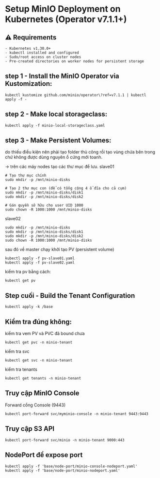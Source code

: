 # Setup MinIO Deployment on Kubernetes (Operator v7.1.1+)
## ⚠️ Requirements
    - Kubernetes v1.30.0+
    - kubectl installed and configured
    - Sudo/root access on cluster nodes
    - Pre-created directories on worker nodes for persistent storage

## step 1 - Install the MinIO Operator via Kustomization:
```
kubectl kustomize github.com/minio/operator\?ref=v7.1.1 | kubectl apply -f -
```

## step 2 - Make local storageclass:
```
kubectl apply -f minio-local-storageclass.yaml
```

## step 3 - Make Persistent Volumes:

do thiếu điều kiện nên phải tạo folder thủ công rồi tạo vùng chứa bên trong chứ không được dùng nguyên ổ cứng mới toanh.

-> trên các máy nodes tạo các thư mục để lưu.
slave01
```
# Tạo thư mục chính
sudo mkdir -p /mnt/minio-disks

# Tạo 2 thư mục con (để có tổng cộng 4 ổ đĩa cho cả cụm)
sudo mkdir -p /mnt/minio-disks/disk1
sudo mkdir -p /mnt/minio-disks/disk2

# Gán quyền sở hữu cho user UID 1000
sudo chown -R 1000:1000 /mnt/minio-disks
```

slave02
```
sudo mkdir -p /mnt/minio-disks
sudo mkdir -p /mnt/minio-disks/disk1
sudo mkdir -p /mnt/minio-disks/disk2
sudo chown -R 1000:1000 /mnt/minio-disks
```

sau đó về master chạy khởi tạo PV (persistent volume)
```
kubectl apply -f pv-slave01.yaml
kubectl apply -f pv-slave02.yaml
```

kiểm tra pv bằng cách:
```
kubectl get pv
```

## Step cuối -  Build the Tenant Configuration
```
kubectl apply -k /base
```


## Kiểm tra đúng không:

kiểm tra vem PV và PVC đã bound chưa
```
kubectl get pvc -n minio-tenant
```

kiểm tra svc
```
kubectl get svc -n minio-tenant
```

kiểm tra tenants
```
kubectl get tenants -n minio-tenant
```

##  Truy cập MinIO Console
Forward cổng Console (9443)
```
kubectl port-forward svc/myminio-console -n minio-tenant 9443:9443
```

## Truy cập S3 API
```
kubectl port-forward svc/minio -n minio-tenant 9000:443
```

## NodePort để expose port
```
kubectl apply -f 'base/node-port/minio-console-nodeport.yaml'
kubectl apply -f 'base/node-port/minio-nodeport.yaml'
```
